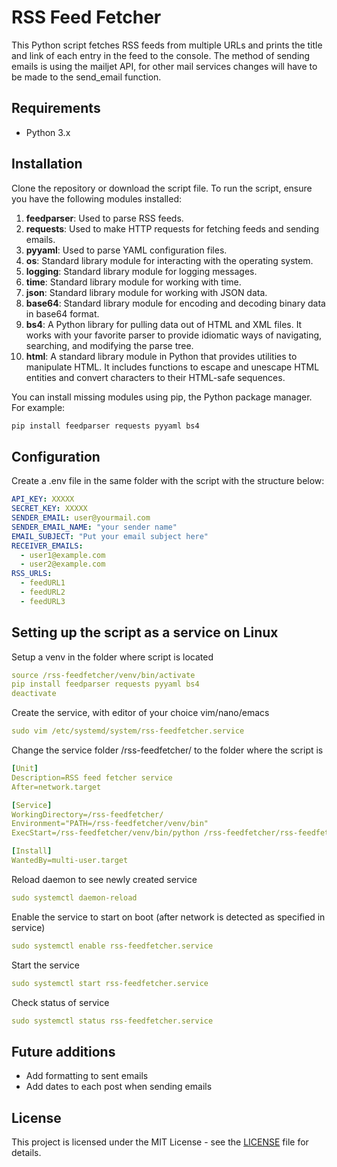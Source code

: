 # RSS Feed Fetcher

This Python script fetches RSS feeds from multiple URLs and prints the title and link of each entry in the feed to the console.
The method of sending emails is using the mailjet API, for other mail services changes will have to be made to the send_email function.

## Requirements

- Python 3.x

## Installation

Clone the repository or download the script file.
To run the script, ensure you have the following modules installed:

01. **feedparser**: Used to parse RSS feeds.
02. **requests**: Used to make HTTP requests for fetching feeds and sending emails.
03. **pyyaml**: Used to parse YAML configuration files.
04. **os**: Standard library module for interacting with the operating system.
05. **logging**: Standard library module for logging messages.
06. **time**: Standard library module for working with time.
07. **json**: Standard library module for working with JSON data.
08. **base64**: Standard library module for encoding and decoding binary data in base64 format.
09. **bs4**: A Python library for pulling data out of HTML and XML files. It works with your favorite parser to provide idiomatic ways of navigating, searching, and modifying the parse tree.
10. **html**: A standard library module in Python that provides utilities to manipulate HTML. It includes functions to escape and unescape HTML entities and convert characters to their HTML-safe sequences.

You can install missing modules using pip, the Python package manager. For example:

```bash
pip install feedparser requests pyyaml bs4
```

## Configuration

Create a .env file in the same folder with the script with the structure below:
```yaml
API_KEY: XXXXX
SECRET_KEY: XXXXX
SENDER_EMAIL: user@yourmail.com
SENDER_EMAIL_NAME: "your sender name"
EMAIL_SUBJECT: "Put your email subject here"
RECEIVER_EMAILS:
  - user1@example.com
  - user2@example.com
RSS_URLS:
  - feedURL1
  - feedURL2
  - feedURL3
```
## Setting up the script as a service on Linux
Setup a venv in the folder where script is located
```yaml
source /rss-feedfetcher/venv/bin/activate
pip install feedparser requests pyyaml bs4
deactivate
```
Create the service, with editor of your choice vim/nano/emacs
```yaml
sudo vim /etc/systemd/system/rss-feedfetcher.service
```

Change the service folder /rss-feedfetcher/ to the folder where the script is
```yaml
[Unit]
Description=RSS feed fetcher service
After=network.target

[Service]
WorkingDirectory=/rss-feedfetcher/
Environment="PATH=/rss-feedfetcher/venv/bin"
ExecStart=/rss-feedfetcher/venv/bin/python /rss-feedfetcher/rss-feedfetcher.py

[Install]
WantedBy=multi-user.target
```

Reload daemon to see newly created service
```yaml
sudo systemctl daemon-reload
```
Enable the service to start on boot (after network is detected as specified in service)
```yaml
sudo systemctl enable rss-feedfetcher.service
```
Start the service
```yaml
sudo systemctl start rss-feedfetcher.service
```
Check status of service
```yaml
sudo systemctl status rss-feedfetcher.service
```

## Future additions
- Add formatting to sent emails
- Add dates to each post when sending emails

## License

This project is licensed under the MIT License - see the [LICENSE](LICENSE) file for details.
